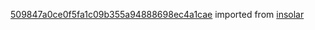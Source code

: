 [509847a0ce0f5fa1c09b355a94888698ec4a1cae](https://github.com/insolar/insolar/commit/509847a0ce0f5fa1c09b355a94888698ec4a1cae) imported from [insolar](https://github.com/insolar/insolar)
